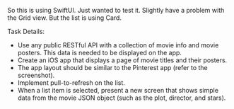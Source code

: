 So this is using SwiftUI. Just wanted to test it. 
Slightly have a problem with the Grid view. But the list is using Card. 

Task Details:
- Use any public RESTful API with a collection of movie info and movie posters. This data is needed to be displayed on the app.
- Create an iOS app that displays a page of movie titles and their posters.
- The app layout should be similar to the Pinterest app (refer to the screenshot).
- Implement pull-to-refresh on the list.
- When a list item is selected, present a new screen that shows simple data from the movie JSON object (such as the plot, director, and stars).
